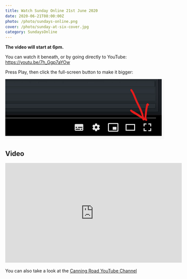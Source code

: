 ```yaml
---
title: Watch Sunday Online 21st June 2020
date: 2020-06-21T08:00:00Z
photo: /photo/sundays-online.png
cover: /photo/sunday-at-six-cover.jpg
category: SundaysOnline
---
```


**The video will start at 6pm.**

You can watch it beneath, or by going directly to YouTube: <https://youtu.be/7h_Ggp7aYOw>

Press Play, then click the full-screen button to make it bigger:

<img class="fn cb ma0" alt="Full screen button" src="/photo/full-screen-video.png">

## Video

<iframe width="560" height="315" src="https://www.youtube.com/embed/7h_Ggp7aYOw" frameborder="0" allow="accelerometer; autoplay; encrypted-media; gyroscope; picture-in-picture" allowfullscreen></iframe>


You can also take a look at the [Canning Road YouTube Channel](
https://www.youtube.com/channel/UCLlyMMvV26OndAy_ep7gv4A)
